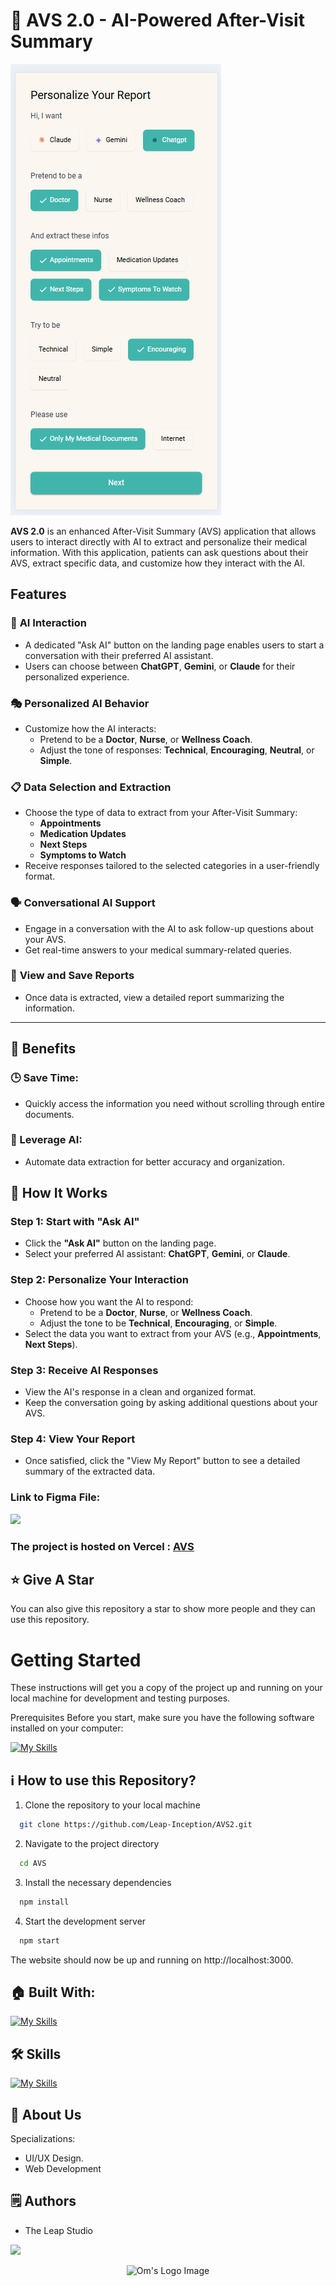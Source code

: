 # 🏥 AVS 2.0 - AI-Powered After-Visit Summary

![AVS](avs.png)

**AVS 2.0** is an enhanced After-Visit Summary (AVS) application that allows users to interact directly with AI to extract and personalize their medical information. With this application, patients can ask questions about their AVS, extract specific data, and customize how they interact with the AI.

## Features

### 🧠 **AI Interaction**
- A dedicated "Ask AI" button on the landing page enables users to start a conversation with their preferred AI assistant.
- Users can choose between **ChatGPT**, **Gemini**, or **Claude** for their personalized experience.

### 🎭 **Personalized AI Behavior**
- Customize how the AI interacts:
  - Pretend to be a **Doctor**, **Nurse**, or **Wellness Coach**.
  - Adjust the tone of responses: **Technical**, **Encouraging**, **Neutral**, or **Simple**.

### 📋 **Data Selection and Extraction**
- Choose the type of data to extract from your After-Visit Summary:
  - **Appointments**
  - **Medication Updates**
  - **Next Steps**
  - **Symptoms to Watch**
- Receive responses tailored to the selected categories in a user-friendly format.

### 🗣️ **Conversational AI Support**
- Engage in a conversation with the AI to ask follow-up questions about your AVS.
- Get real-time answers to your medical summary-related queries.

### 📄 **View and Save Reports**
- Once data is extracted, view a detailed report summarizing the information.

---

## 🚀 Benefits

### 🕒 Save Time:
- Quickly access the information you need without scrolling through entire documents.

### 🤖 Leverage AI:
-  Automate data extraction for better accuracy and organization.


 
## 📌 How It Works 


### Step 1: Start with "Ask AI"
- Click the **"Ask AI"** button on the landing page.
- Select your preferred AI assistant: **ChatGPT**, **Gemini**, or **Claude**.

### Step 2: Personalize Your Interaction
- Choose how you want the AI to respond:
  - Pretend to be a **Doctor**, **Nurse**, or **Wellness Coach**.
  - Adjust the tone to be **Technical**, **Encouraging**, or **Simple**.
- Select the data you want to extract from your AVS (e.g., **Appointments**, **Next Steps**).

### Step 3: Receive AI Responses
- View the AI's response in a clean and organized format.
- Keep the conversation going by asking additional questions about your AVS.

### Step 4: View Your Report
- Once satisfied, click the "View My Report" button to see a detailed summary of the extracted data.


### Link to Figma File:

<p align="left">
  <a href="https://skillicons.dev">
    <a href="https://www.figma.com/file/1Pn7NYsX8vZWqYVKiSCttf/AVS?type=design&mode=design&t=tERqTJLmLvS6Vbo8-1">
      <img src="https://skillicons.dev/icons?i=figma" />
    </a>
  </a>
</p>

### The project is hosted on Vercel : [AVS](https://avs-2.vercel.app/)

## :star: Give A Star

You can also give this repository a star to show more people and they can use this repository.

# Getting Started

These instructions will get you a copy of the project up and running on your local machine for development and testing purposes.

Prerequisites
Before you start, make sure you have the following software installed on your computer:

[![My Skills](https://skillicons.dev/icons?i=nodejs)](https://skillicons.dev)


## ℹ️ How to use this Repository?

1. Clone the repository to your local machine

```bash
  git clone https://github.com/Leap-Inception/AVS2.git

```
2. Navigate to the project directory

```bash
  cd AVS
```
3. Install the necessary dependencies
```bash
  npm install
```

4. Start the development server
```bash
  npm start
```

The website should now be up and running on http://localhost:3000.

## 🏠 Built With:

[![My Skills](https://skillicons.dev/icons?i=react,tailwind,nextjs,vscode,vercel)](https://skillicons.dev)

## 🛠 Skills

[![My Skills](https://skillicons.dev/icons?i=html,css,js,ts,react,nextjs,figma)](https://skillicons.dev)

## 🚀 About Us
Specializations:
- UI/UX Design.
- Web Development


<!-- This is a comment
## 🙋‍♂️ Connect With Me

<p align="left">
  <a href="https://skillicons.dev">
    <a href="https://github.com/omunite215">
      <img src="https://skillicons.dev/icons?i=github" />
    </a>
  </a>
   <a href="https://skillicons.dev">
    <a href="https://www.linkedin.com/in/om-patel-401068143/">
      <img src="https://skillicons.dev/icons?i=linkedin" />
    </a>
  </a>
  <a href="https://skillicons.dev">
    <a href="https://www.instagram.com/_21omp/">
      <img src="https://skillicons.dev/icons?i=instagram" />
    </a>
  </a>
   <a href="https://skillicons.dev">
    <a href="https://portfoliobyom.netlify.app/">
      <img src="https://skillicons.dev/icons?i=devto" />
    </a>
  </a>
</p>
-->



## 🗒️ Authors
- The Leap Studio

<p align="left">
  <a href="https://github.com/LeapsTeam">
    <a href="https://github.com/LeapsTeam">
      <img src="https://skillicons.dev/icons?i=github" />
    </a>
  </a>
</p>

<p align="center">
  <img src="https://github.com/omunite215/AVS/assets/78680563/30e4f274-a9ac-49cc-99a7-ee657aa9b9ee" alt="Om's Logo Image"/>
</p>